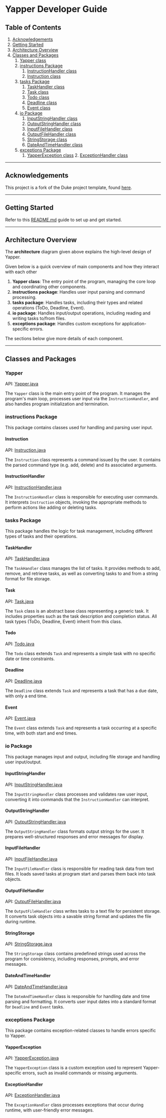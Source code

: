 # Yapper Developer Guide



## Table of Contents
1. [Acknowledgements](#acknowledgements)
2. [Getting Started](#getting-started)
3. [Architecture Overview](#architecture-overview)
4. [Classes and Packages](#classes-and-packages)
   1. [Yapper class](#yapper)
   2. [instructions Package](#instructions-package)
      1. [InstructionHandler class](#instructionhandler)
      2. [Instruction class](#instruction)
   3. [tasks Package](#tasks-package)
      1. [TaskHandler class](#taskhandler)
      2. [Task class](#task)
      3. [Todo class](#todo)
      4. [Deadline class](#deadline)
      5. [Event class](#event)
   4. [io Package](#io-package)
      1. [InputStringHandler class](#inputstringhandler)
      2. [OutputStringHandler class](#outputstringhandler)
      3. [InputFileHandler class](#inputfilehandler)
      4. [OutputFileHandler class](#outputfilehandler)
      5. [StringStorage class](#stringstorage)
      6. [DateAndTimeHandler class](#dateandtimehandler)
   5. [exceptions Package](#exceptions-package)
      1. [YapperException class](#yapperexception)
         2. [ExceptionHandler class](#exceptionhandler)

---

## Acknowledgements

This project is a fork of the Duke project template, found 
[here](https://github.com/nus-cs2113-AY2425S1/ip.git).

---

## Getting Started

Refer to this [README.md](../README.md) 
guide to set up and get started.

---

## Architecture Overview



The **architecture** diagram given above explains the high-level design of Yapper.

Given below is a quick overview of main components and how they interact with each other

1. **Yapper class**: The entry point of the program, managing the core loop and coordinating other components.
2. **instructions package**: Handles user input parsing and command processing.
3. **tasks package**: Handles tasks, including their types and related operations (ToDo, Deadline, Event).
4. **io package**: Handles input/output operations, including reading and writing tasks to/from files.
5. **exceptions package**: Handles custom exceptions for application-specific errors.

The sections below give more details of each component.

---

## Classes and Packages


### Yapper

API: [Yapper.java](../src/main/java/yapper/Yapper.java)

The `Yapper` class is the main entry point of the program. 
It manages the program's main loop, processes user input via the `InstructionHandler`, 
and also handles program initialization and termination.


<!-- DIVIDER -->

### instructions Package

This package contains classes used for handling and parsing user input.

#### Instruction

API: [Instruction.java](../src/main/java/yapper/instructions/Instruction.java)

The `Instruction` class represents a command issued by the user. 
It contains the parsed command type (e.g. add, delete) and its associated arguments.

#### InstructionHandler

API: [InstructionHandler.java](../src/main/java/yapper/instructions/InstructionHandler.java)

The `InstructionHandler` class is responsible for executing user commands. 
It interprets `Instruction` objects, invoking the appropriate methods to perform actions like adding or deleting tasks.


<!-- DIVIDER -->

### tasks Package

This package handles the logic for task management, including different types of tasks and their operations.

#### TaskHandler

API: [TaskHandler.java](../src/main/java/yapper/tasks/TaskHandler.java)

The `TaskHandler` class manages the list of tasks. 
It provides methods to add, remove, and retrieve tasks, 
as well as converting tasks to and from a string format for file storage.

#### Task

API: [Task.java](../src/main/java/yapper/tasks/Task.java)

The `Task` class is an abstract base class representing a generic task. 
It includes properties such as the task description and completion status. 
All task types (ToDo, Deadline, Event) inherit from this class.

#### Todo

API: [Todo.java](../src/main/java/yapper/tasks/Todo.java)

The `Todo` class extends `Task` and represents a simple task with no specific date or time constraints. 

#### Deadline

API: [Deadline.java](../src/main/java/yapper/tasks/Deadline.java)

The `Deadline` class extends `Task` and represents a task that has a due date, with only a end time.

#### Event

API: [Event.java](../src/main/java/yapper/tasks/Event.java)

The `Event` class extends `Task` and represents a task occurring at a specific time, with both start and end times.


<!-- DIVIDER -->

### io Package

This package manages input and output, including file storage and handling user input/output.

#### InputStringHandler

API: [InputStringHandler.java](../src/main/java/yapper/io/InputStringHandler.java)

The `InputStringHandler` class processes and validates raw user input, 
converting it into commands that the `InstructionHandler` can interpret.

#### OutputStringHandler

API: [OutputStringHandler.java](../src/main/java/yapper/io/OutputStringHandler.java)

The `OutputStringHandler` class formats output strings for the user. 
It prepares well-structured responses and error messages for display.

#### InputFileHandler

API: [InputFileHandler.java](../src/main/java/yapper/io/InputFileHandler.java)

The `InputFileHandler` class is responsible for reading task data from text files. 
It loads saved tasks at program start and parses them back into task objects.

#### OutputFileHandler

API: [OutputFileHandler.java](../src/main/java/yapper/io/OutputFileHandler.java)

The `OutputFileHandler` class writes tasks to a text file for persistent storage. 
It converts task objects into a savable string format and updates the file during runtime.

#### StringStorage

API: [StringStorage.java](../src/main/java/yapper/io/StringStorage.java)

The `StringStorage` class contains predefined strings used across the program for consistency, 
including responses, prompts, and error messages.

#### DateAndTimeHandler

API: [DateAndTimeHandler.java](../src/main/java/yapper/io/DateAndTimeHandler.java)

The `DateAndTimeHandler` class is responsible for handling date and time parsing and formatting. 
It converts user input dates into a standard format for `Deadline` and `Event` tasks.


<!-- DIVIDER -->

### exceptions Package

This package contains exception-related classes to handle errors specific to Yapper.

#### YapperException

API: [YapperException.java](../src/main/java/yapper/exceptions/YapperException.java)

The `YapperException` class is a custom exception used to represent Yapper-specific errors, 
such as invalid commands or missing arguments.

#### ExceptionHandler

API: [ExceptionHandler.java](../src/main/java/yapper/exceptions/ExceptionHandler.java)

The `ExceptionHandler` class processes exceptions that occur during runtime, with user-friendly error messages.